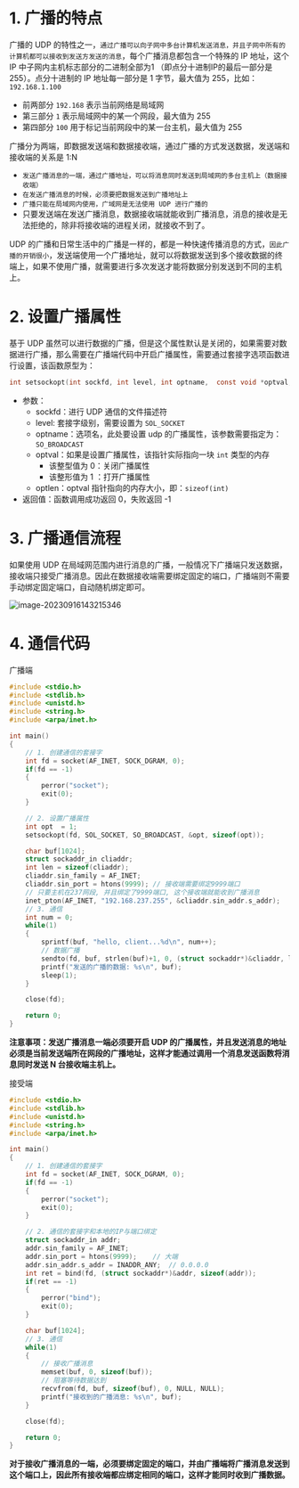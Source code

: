 

# 1. 广播的特点



广播的 UDP 的特性之一，`通过广播可以向子网中多台计算机发送消息，并且子网中所有的计算机都可以接收到发送方发送的消息`，每个广播消息都包含一个特殊的 IP 地址，这个 IP 中子网内主机标志部分的二进制全部为1 （即点分十进制IP的最后一部分是255）。点分十进制的 IP 地址每一部分是 1 字节，最大值为 255，比如：`192.168.1.100`

* 前两部分 `192.168` 表示当前网络是局域网
* 第三部分 `1` 表示局域网中的某一个网段，最大值为 255
* 第四部分 `100` 用于标记当前网段中的某一台主机，最大值为 255



广播分为两端，即数据发送端和数据接收端，通过广播的方式发送数据，发送端和接收端的关系是 1:N

* `发送广播消息的一端，通过广播地址，可以将消息同时发送到局域网的多台主机上（数据接收端）`
* `在发送广播消息的时候，必须要把数据发送到广播地址上`
* `广播只能在局域网内使用，广域网是无法使用 UDP 进行广播的`
* 只要发送端在发送广播消息，数据接收端就能收到广播消息，消息的接收是无法拒绝的，除非将接收端的进程关闭，就接收不到了。

UDP 的广播和日常生活中的广播是一样的，都是一种快速传播消息的方式，`因此广播的开销很小`，发送端使用一个广播地址，就可以将数据发送到多个接收数据的终端上，如果不使用广播，就需要进行多次发送才能将数据分别发送到不同的主机上。



# 2. 设置广播属性

基于 UDP 虽然可以进行数据的广播，但是这个属性默认是关闭的，如果需要对数据进行广播，那么需要在广播端代码中开启广播属性，需要通过套接字选项函数进行设置，该函数原型为：

```c
int setsockopt(int sockfd, int level, int optname, 	const void *optval, socklen_t optlen);
```

* 参数：
  * sockfd：进行 UDP 通信的文件描述符
  * level: 套接字级别，需要设置为 `SOL_SOCKET`
  * optname：选项名，此处要设置 udp 的广播属性，该参数需要指定为：`SO_BROADCAST`
  * optval：如果是设置广播属性，该指针实际指向一块 `int` 类型的内存
    * 该整型值为 0：关闭广播属性
    * 该整形值为 1 ：打开广播属性
  * optlen：optval 指针指向的内存大小，即：`sizeof(int)`
* 返回值：函数调用成功返回 0，失败返回 -1



# 3. 广播通信流程



如果使用 UDP 在局域网范围内进行消息的广播，一般情况下广播端只发送数据，接收端只接受广播消息。因此在数据接收端需要绑定固定的端口，广播端则不需要手动绑定固定端口，自动随机绑定即可。

![image-20230916143215346](https://mater-1312713760.cos.ap-guangzhou.myqcloud.com/img/202309161432409.png)



# 4. 通信代码



广播端

```c
#include <stdio.h>
#include <stdlib.h>
#include <unistd.h>
#include <string.h>
#include <arpa/inet.h>

int main()
{
    // 1. 创建通信的套接字
    int fd = socket(AF_INET, SOCK_DGRAM, 0);
    if(fd == -1)
    {
        perror("socket");
        exit(0);
    }

    // 2. 设置广播属性
    int opt  = 1;
    setsockopt(fd, SOL_SOCKET, SO_BROADCAST, &opt, sizeof(opt));

    char buf[1024];
    struct sockaddr_in cliaddr;
    int len = sizeof(cliaddr);
    cliaddr.sin_family = AF_INET;
    cliaddr.sin_port = htons(9999); // 接收端需要绑定9999端口
    // 只要主机在237网段, 并且绑定了9999端口, 这个接收端就能收到广播消息
    inet_pton(AF_INET, "192.168.237.255", &cliaddr.sin_addr.s_addr);
    // 3. 通信
    int num = 0;
    while(1)
    {
        sprintf(buf, "hello, client...%d\n", num++);
        // 数据广播
        sendto(fd, buf, strlen(buf)+1, 0, (struct sockaddr*)&cliaddr, len);
        printf("发送的广播的数据: %s\n", buf);
        sleep(1);
    }

    close(fd);

    return 0;
}
```

**注意事项：发送广播消息一端必须要开启 UDP 的广播属性，并且发送消息的地址必须是当前发送端所在网段的广播地址，这样才能通过调用一个消息发送函数将消息同时发送 N 台接收端主机上。**



接受端

```c
#include <stdio.h>
#include <stdlib.h>
#include <unistd.h>
#include <string.h>
#include <arpa/inet.h>

int main()
{
    // 1. 创建通信的套接字
    int fd = socket(AF_INET, SOCK_DGRAM, 0);
    if(fd == -1)
    {
        perror("socket");
        exit(0);
    }

    // 2. 通信的套接字和本地的IP与端口绑定
    struct sockaddr_in addr;
    addr.sin_family = AF_INET;
    addr.sin_port = htons(9999);    // 大端
    addr.sin_addr.s_addr = INADDR_ANY;  // 0.0.0.0
    int ret = bind(fd, (struct sockaddr*)&addr, sizeof(addr));
    if(ret == -1)
    {
        perror("bind");
        exit(0);
    }

    char buf[1024];
    // 3. 通信
    while(1)
    {
        // 接收广播消息
        memset(buf, 0, sizeof(buf));
        // 阻塞等待数据达到
        recvfrom(fd, buf, sizeof(buf), 0, NULL, NULL);
        printf("接收到的广播消息: %s\n", buf);
    }

    close(fd);

    return 0;
}
```

**对于接收广播消息的一端，必须要绑定固定的端口，并由广播端将广播消息发送到这个端口上，因此所有接收端都应绑定相同的端口，这样才能同时收到广播数据。**